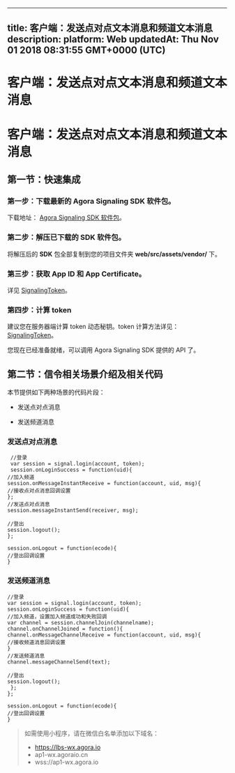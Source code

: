 
---
title: 客户端：发送点对点文本消息和频道文本消息
description: 
platform: Web
updatedAt: Thu Nov 01 2018 08:31:55 GMT+0000 (UTC)
---
# 客户端：发送点对点文本消息和频道文本消息
# 客户端：发送点对点文本消息和频道文本消息

## 第一节：快速集成

### 第一步：下载最新的 Agora Signaling SDK 软件包。

下载地址： [Agora Signaling SDK 软件包](https://docs.agora.io/cn/Agora%20Platform/downloads)。

### 第二步：解压已下载的 SDK 软件包。

将解压后的 **SDK** 包全部复制到您的项目文件夹 **web/src/assets/vendor/** 下。

### 第三步：获取 App ID 和 App Certificate。

详见 [SignalingToken](../../cn/Agora%20Platform/key_signaling.md)。

### 第四步：计算 token

建议您在服务器端计算 token 动态秘钥。token 计算方法详见：[SignalingToken](../../cn/Agora%20Platform/key_signaling.md)。

您现在已经准备就绪，可以调用 Agora Signaling SDK 提供的 API 了。

## 第二节：信令相关场景介绍及相关代码

本节提供如下两种场景的代码片段：

-   发送点对点消息

-   发送频道消息


### 发送点对点消息

```
 //登录
 var session = signal.login(account, token);
 session.onLoginSuccess = function(uid){
//加入频道
session.onMessageInstantReceive = function(account, uid, msg){
//接收点对点消息回调设置
};
//发送点对点消息
session.messageInstantSend(receiver, msg);

//登出
session.logout();
};

session.onLogout = function(ecode){
//登出回调设置
}
```

### 发送频道消息

```
//登录
var session = signal.login(account, token);
session.onLoginSuccess = function(uid){
//加入频道，设置加入频道成功和失败回调
var channel = session.channelJoin(channelname);
channel.onChannelJoined = function(){
channel.onMessageChannelReceive = function(account, uid, msg){
//接收频道消息回调设置
}
//发送频道消息
channel.messageChannelSend(text);

//登出
session.logout();
 };
};

session.onLogout = function(ecode){
//登出回调设置
}
```

> 如需使用小程序，请在微信白名单添加以下域名：
> - https://lbs-wx.agora.io
> - ap1-wx.agoraio.cn
> - wss://ap1-wx.agora.io 

